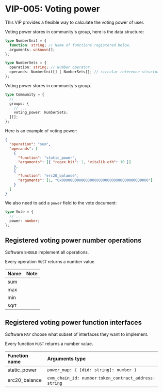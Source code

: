 # VIP-005: Voting power

This VIP provides a flexible way to calculate the voting power of user.

Voting power stores in community's group, here is the data structure:

```ts
type NumberUnit = {
  function: string; // Name of functions registered below.
  arguments: unknown[];
};

type NumberSets = {
  operation: string; // Number operator
  operands: NumberUnit[] | NumberSets[]; // circular reference structure
};
```

Voting power stores in community's group.

```ts
type Community = {
  // ...
  groups: {
    // ...
    voting_power: NumberSets;
  }[];
};
```

Here is an example of voting power:

```json
{
  "operation": "sum",
  "operands": [
    {
      "function": "static_power",
      "arguments": [{ "regex.bit": 1, "vitalik.eth": 10 }]
    },
    {
      "function": "erc20_balance",
      "arguments": [1, "0x0000000000000000000000000000000000000000"]
    }
  ]
}
```

We also need to add a `power` field to the vote document:

```ts
type Vote = {
  // ...
  power: number;
};
```

## Registered voting power number operations

Software `SHOULD` implement all operations.

Every operation `MUST` returns a number value.

| Name | Note |
| :--- | :--- |
| sum  |      |
| max  |      |
| min  |      |
| sqrt |      |

## Registered voting power function interfaces

Software `MAY` choose what subset of interfaces they want to implement.

Every function `MUST` returns a number value.

| Function name | Arguments type                                          |
| :------------ | :------------------------------------------------------ |
| static_power  | `power_map: { [did: string]: number }`                  |
| erc20_balance | `evm_chain_id: number` `token_contract_address: string` |

